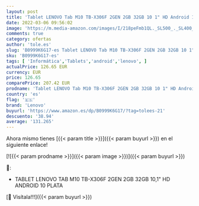```yaml
---
layout: post
title: 'Tablet LENOVO Tab M10 TB-X306F 2GEN 2GB 32GB 10 1" HD Android 10 Plata'
date: 2022-03-06 09:56:02
image: 'https://m.media-amazon.com/images/I/218peFmb1QL._SL500_._SL400_.jpg'
comments: true
category: ofertas
author: 'tole.es'
slug: 'B0999K6G17-es Tablet LENOVO Tab M10 TB-X306F 2GEN 2GB 32GB 10 1" HD...'
sku: 'B0999K6G17-es'
tags: [ 'Informática','Tablets','android','lenovo', ]
actualPrice: 126.65 EUR
currency: EUR
price: 126.65
comparePrice: 207.42 EUR
prodname: 'Tablet LENOVO Tab M10 TB-X306F 2GEN 2GB 32GB 10 1" HD Android 10 Plata'
country: 'es'
flag: '🇪🇸'
brand: 'Lenovo'
buyurl: 'https://www.amazon.es/dp/B0999K6G17/?tag=tolees-21'
descuento: '38.94'
average: '131.265'
---
```


Ahora mismo tienes [{{< param title >}}]({{< param buyurl >}}) en el siguiente enlace!

[![{{< param prodname >}}]({{< param image >}})]({{< param buyurl >}})

🔎:

- TABLET LENOVO TAB M10 TB-X306F 2GEN 2GB 32GB 10,1" HD ANDROID 10 PLATA

[🛒 Visítala!!!]({{< param buyurl >}})
